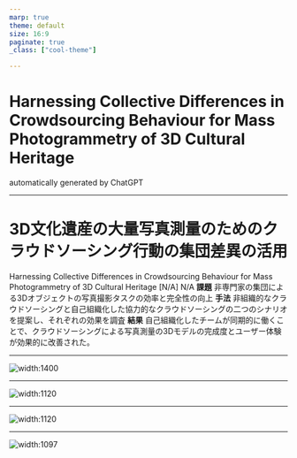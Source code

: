 ```yaml
---
marp: true
theme: default
size: 16:9
paginate: true
_class: ["cool-theme"]

---
```

# Harnessing Collective Differences in Crowdsourcing Behaviour for Mass Photogrammetry of 3D Cultural Heritage
automatically generated by ChatGPT


---
<!-- _class: title -->
# 3D文化遺産の大量写真測量のためのクラウドソーシング行動の集団差異の活用
Harnessing Collective Differences in Crowdsourcing Behaviour for Mass Photogrammetry of 3D Cultural Heritage
[N/A] N/A
__課題__ 非専門家の集団による3Dオブジェクトの写真撮影タスクの効率と完全性の向上
__手法__ 非組織的なクラウドソーシングと自己組織化した協力的なクラウドソーシングの二つのシナリオを提案し、それぞれの効果を調査
__結果__ 自己組織化したチームが同期的に働くことで、クラウドソーシングによる写真測量の3Dモデルの完成度とユーザー体験が効果的に改善された。

---
<!-- _class: info -->
![width:1400](/xmls/Harnessing_Collective_Differences/images/half.png)

---
<!-- _class: info -->
![width:1120](/xmls/Harnessing_Collective_Differences/images/img06_00127.png)

---
<!-- _class: info -->
![width:1120](/xmls/Harnessing_Collective_Differences/images/img08_00146.png)

---
<!-- _class: info -->
![width:1097](/xmls/Harnessing_Collective_Differences/images/img07_00139.png)
